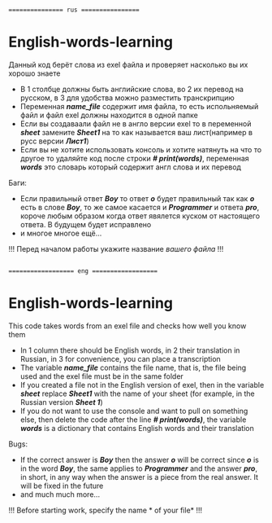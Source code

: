                                                                =============== rus ================
                                                                
                                                                
# English-words-learning
Данный код берёт слова из exel файла и проверяет насколько вы их хорошо знаете

- В 1 столбце должны быть английские слова, во 2 их перевод на русском, в 3 для удобства можно разместить транскрипцию
- Переменная ***name_file*** содержит имя файла, то есть испольняемый файл и файл exel должны находится в одной папке
- Если вы создаваали файл не в англо версии exel то в переменной ***sheet*** замените ***Sheet1*** на то как называется ваш лист(например в русс версии ***Лист1***)
- Если вы не хотите использовать консоль и хотите натянуть на что то другое то удаляйте код после строки ***# print(words)***, переменная ***words*** это словарь который содержит англ слова и их перевод

Баги:
- Если правильный ответ ***Boy*** то ответ ***o*** будет правильный так как ***o*** есть в слове ***Boy***, то же самое касается и ***Programmer*** и ответа ***pro***, короче любым образом когда ответ явялется куском от настоящего ответа. В будущем будет исправлено
- и многое многое ещё...

!!! Перед началом работы укажите название *вашего файла* !!!

                                                             ================== eng ==================
                                                             
                                                             
                                                             
# English-words-learning
This code takes words from an exel file and checks how well you know them

- In 1 column there should be English words, in 2 their translation in Russian, in 3 for convenience, you can place a transcription
- The variable ***name_file*** contains the file name, that is, the file being used and the exel file must be in the same folder
- If you created a file not in the English version of exel, then in the variable ***sheet*** replace ***Sheet1*** with the name of your sheet (for example, in the Russian version ***Sheet 1***)
- If you do not want to use the console and want to pull on something else, then delete the code after the line ***# print(words)***, the variable ***words*** is a dictionary that contains English words and their translation

Bugs:
- If the correct answer is ***Boy*** then the answer ***o*** will be correct since ***o*** is in the word ***Boy***, the same applies to ***Programmer*** and the answer ***pro***, in short, in any way when the answer is a piece from the real answer. It will be fixed in the future
- and much much more...

!!! Before starting work, specify the name * of your file* !!!
